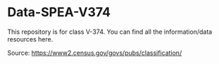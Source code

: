 # Data-SPEA-V374

This repository is for class V-374. You can find all the information/data resources here. 

Source: https://www2.census.gov/govs/pubs/classification/
